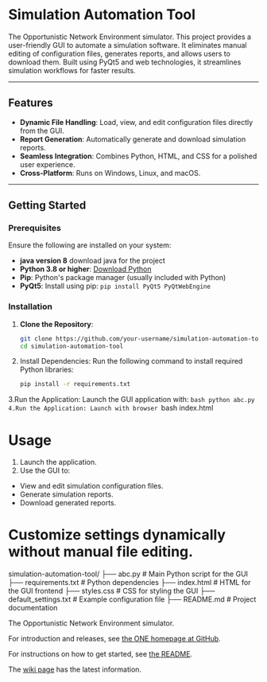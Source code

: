 # Simulation Automation Tool
The Opportunistic Network Environment simulator.
This project provides a user-friendly GUI to automate a simulation software. It eliminates manual editing of configuration files, generates reports, and allows users to download them. Built using PyQt5 and web technologies, it streamlines simulation workflows for faster results.

---

## Features

- **Dynamic File Handling**: Load, view, and edit configuration files directly from the GUI.
- **Report Generation**: Automatically generate and download simulation reports.
- **Seamless Integration**: Combines Python, HTML, and CSS for a polished user experience.
- **Cross-Platform**: Runs on Windows, Linux, and macOS.

---

## Getting Started

### Prerequisites

Ensure the following are installed on your system:
- **java version 8** download java for the project
- **Python 3.8 or higher**: [Download Python](https://www.python.org/downloads/)
- **Pip**: Python's package manager (usually included with Python)
- **PyQt5**: Install using pip: `pip install PyQt5 PyQtWebEngine`

### Installation

1. **Clone the Repository**:
   ```bash
   git clone https://github.com/your-username/simulation-automation-tool.git
   cd simulation-automation-tool
2. Install Dependencies: Run the following command to install required Python libraries:
    ```bash
    pip install -r requirements.txt
3.Run the Application: Launch the GUI application with:
    ```bash
    python abc.py
4.Run the Application: Launch with browser
    ```bash
    index.html


# Usage
1. Launch the application.
2. Use the GUI to:

- View and edit simulation configuration files.
- Generate simulation reports.
- Download generated reports.

# Customize settings dynamically without manual file editing.
simulation-automation-tool/
├── abc.py                # Main Python script for the GUI
├── requirements.txt      # Python dependencies
├── index.html            # HTML for the GUI frontend
├── styles.css            # CSS for styling the GUI
├── default_settings.txt  # Example configuration file
├── README.md             # Project documentation

The Opportunistic Network Environment simulator.

For introduction and releases, see [the ONE homepage at GitHub](http://akeranen.github.io/the-one/).

For instructions on how to get started, see [the README](https://github.com/akeranen/the-one/wiki/README).

The [wiki page](https://github.com/akeranen/the-one/wiki) has the latest information.


